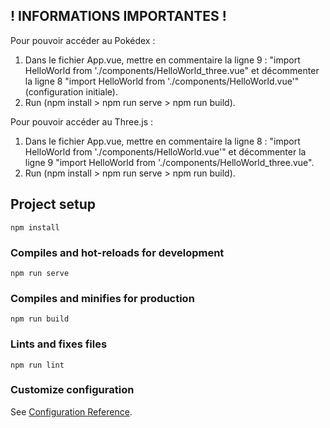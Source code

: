 ## ! INFORMATIONS IMPORTANTES !

Pour pouvoir accéder au Pokédex : 
1. Dans le fichier App.vue, mettre en commentaire la ligne 9 : "import HelloWorld from './components/HelloWorld_three.vue" et décommenter la ligne 8 "import HelloWorld from './components/HelloWorld.vue'" (configuration initiale).
2. Run (npm install > npm run serve > npm run build).

Pour pouvoir accéder au Three.js : 
1. Dans le fichier App.vue, mettre en commentaire la ligne 8 : "import HelloWorld from './components/HelloWorld.vue'" et décommenter la ligne 9 "import HelloWorld from './components/HelloWorld_three.vue".
2. Run (npm install > npm run serve > npm run build).

## Project setup
```
npm install
```

### Compiles and hot-reloads for development
```
npm run serve
```

### Compiles and minifies for production
```
npm run build
```

### Lints and fixes files
```
npm run lint
```

### Customize configuration
See [Configuration Reference](https://cli.vuejs.org/config/).
